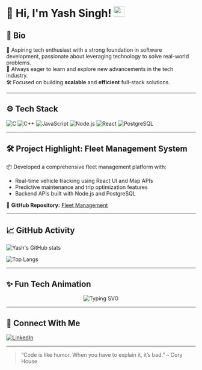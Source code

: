# 👋 Hi, I'm Yash Singh! <img src="https://media.giphy.com/media/hvRJCLFzcasrR4ia7z/giphy.gif" width="28">

## 🧠 Bio
🚀 Aspiring tech enthusiast with a strong foundation in software development, passionate about leveraging technology to solve real-world problems.  
🌱 Always eager to learn and explore new advancements in the tech industry.  
🛠️ Focused on building **scalable** and **efficient** full-stack solutions.

---

## ⚙️ Tech Stack

![C](https://img.shields.io/badge/C-00599C?style=flat-square&logo=c&logoColor=white)
![C++](https://img.shields.io/badge/C++-00599C?style=flat-square&logo=c%2B%2B&logoColor=white)
![JavaScript](https://img.shields.io/badge/JavaScript-F7DF1E?style=flat-square&logo=javascript&logoColor=black)
![Node.js](https://img.shields.io/badge/Node.js-339933?style=flat-square&logo=nodedotjs&logoColor=white)
![React](https://img.shields.io/badge/React-20232A?style=flat-square&logo=react&logoColor=61DAFB)
![PostgreSQL](https://img.shields.io/badge/PostgreSQL-316192?style=flat-square&logo=postgresql&logoColor=white)

---

## 🛠️ Project Highlight: Fleet Management System

📦 Developed a comprehensive fleet management platform with:
- Real-time vehicle tracking using React UI and Map APIs
- Predictive maintenance and trip optimization features
- Backend APIs built with Node.js and PostgreSQL

🔗 **GitHub Repository:** [Fleet Management](https://github.com/Aryans2411/Fleet-Management)

---

## 📈 GitHub Activity

![Yash's GitHub stats](https://github-readme-stats.vercel.app/api?username=bitluffy&show_icons=true&theme=radical&hide_title=true)

![Top Langs](https://github-readme-stats.vercel.app/api/top-langs/?username=bitluffy&layout=compact&theme=tokyonight)

---

## ✨ Fun Tech Animation

<p align="center">
  <img src="https://readme-typing-svg.demolab.com?font=Fira+Code&pause=1000&color=F77070&width=435&lines=Full+Stack+Developer;Open+Source+Contributor;Problem+Solver;Tech+Explorer" alt="Typing SVG" />
</p>

---

## 🔗 Connect With Me
[![LinkedIn](https://img.shields.io/badge/LinkedIn-Connect-blue?style=for-the-badge&logo=linkedin)](https://www.linkedin.com/in/yash-singh-b270a9247/)

---

> “Code is like humor. When you have to explain it, it’s bad.” – Cory House

